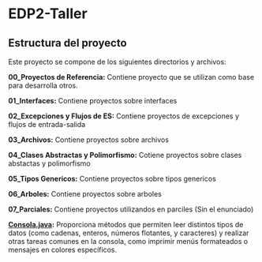 # EDP2-Taller
 
## Estructura del proyecto

Este proyecto se compone de los siguientes directorios y archivos:

**00_Proyectos de Referencia:** Contiene proyecto que se utilizan como base para desarrolla otros.

**01_Interfaces:** Contiene proyectos sobre interfaces

**02_Excepciones y Flujos de ES:** Contiene proyectos de excepciones y flujos de entrada-salida

**03_Archivos:** Contiene proyectos sobre archivos

**04_Clases Abstractas y Polimorfismo:** Cotiene proyectos sobre clases abstactas y polimorfismo

**05_Tipos Genericos:** Contiene proyectos sobre tipos genericos

**06_Arboles:** Contiene proyectos sobre arboles

**07_Parciales:** Contiene proyectos utilizandos en parciles (Sin el enunciado)

**[Consola.java](https://github.com/ZetLink/EDP2-Taller/blob/main/Consola.java):** Proporciona métodos que permiten leer distintos tipos de datos (como cadenas, enteros, números flotantes, y caracteres) y realizar otras tareas comunes en la consola, como imprimir menús formateados o mensajes en colores específicos.